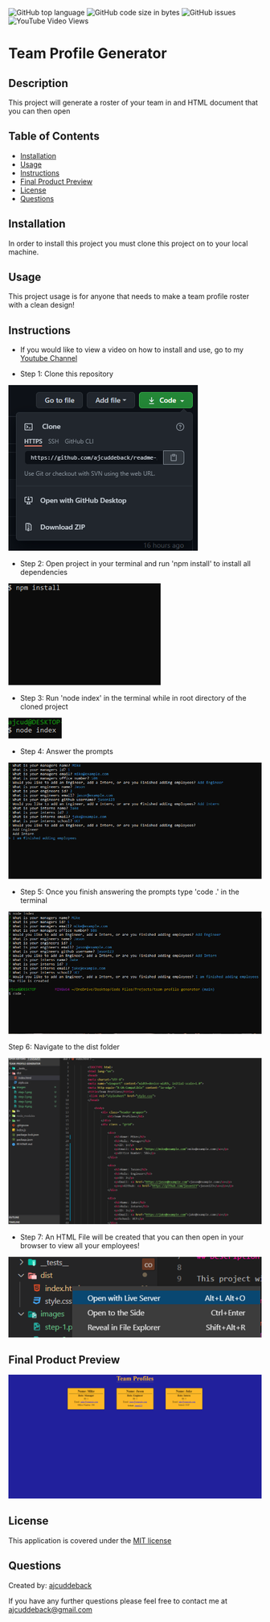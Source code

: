 ![GitHub top language](https://img.shields.io/github/languages/top/ajcuddeback/team-profile-generator)
![GitHub code size in bytes](https://img.shields.io/github/languages/code-size/ajcuddeback/team-profile-generator)
![GitHub issues](https://img.shields.io/github/issues/ajcuddeback/team-profile-generator)
![YouTube Video Views](https://img.shields.io/youtube/views/TaInk3BLWTI?label=YT%20Views&logo=youtube&logoColor=red&style=flat-square)

# Team Profile Generator

## Description

This project will generate a roster of your team in and HTML document that you can then open

## Table of Contents

- [Installation](#installation)
- [Usage](#usage)
- [Instructions](#instructions)
- [Final Product Preview](#Final-Product-Preview)
- [License](#license)
- [Questions](#questions)

## Installation

In order to install this project you must clone this project on to your local machine.

## Usage

This project usage is for anyone that needs to make a team profile roster with a clean design!

## Instructions

- If you would like to view a video on how to install and use, go to my [Youtube Channel](https://www.youtube.com/)

- Step 1: Clone this repository

![step-1](images/step-1.png)

- Step 2: Open project in your terminal and run 'npm install' to install all dependencies

![step-2](images/step-2.png)

- Step 3: Run 'node index' in the terminal while in root directory of the cloned project

![step-3](images/step-3.png)

- Step 4: Answer the prompts

![step-4](images/step-4.png)

- Step 5: Once you finish answering the prompts type 'code .' in the terminal

![step-5](images/step-5.png)

Step 6: Navigate to the dist folder

![step-6](images/step-6.png)

- Step 7: An HTML File will be created that you can then open in your browser to view all your employees!

![step-7](images/step-7.png)

## Final Product Preview

![Preview](images/final.png)

## License

This application is covered under the [MIT license](LICENSE)

## Questions

Created by: [ajcuddeback](https://github.com/ajcuddeback)

If you have any further questions please feel free to contact me at [ajcuddeback@gmail.com](ajcuddeback@gmail.com)
